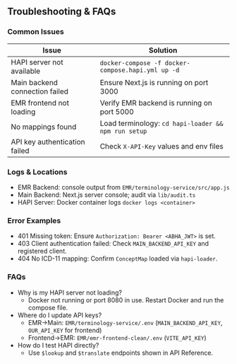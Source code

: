 ## Troubleshooting & FAQs

### Common Issues

| Issue | Solution |
|-------|----------|
| HAPI server not available | `docker-compose -f docker-compose.hapi.yml up -d` |
| Main backend connection failed | Ensure Next.js is running on port 3000 |
| EMR frontend not loading | Verify EMR backend is running on port 5000 |
| No mappings found | Load terminology: `cd hapi-loader && npm run setup` |
| API key authentication failed | Check `X-API-Key` values and env files |

### Logs & Locations
- EMR Backend: console output from `EMR/terminology-service/src/app.js`
- Main Backend: Next.js server console; audit via `lib/audit.ts`
- HAPI Server: Docker container logs `docker logs <container>`

### Error Examples
- 401 Missing token: Ensure `Authorization: Bearer <ABHA_JWT>` is set.
- 403 Client authentication failed: Check `MAIN_BACKEND_API_KEY` and registered client.
- 404 No ICD-11 mapping: Confirm `ConceptMap` loaded via `hapi-loader`.

### FAQs
- Why is my HAPI server not loading?
  - Docker not running or port 8080 in use. Restart Docker and run the compose file.
- Where do I update API keys?
  - EMR→Main: `EMR/terminology-service/.env` (`MAIN_BACKEND_API_KEY`, `OUR_API_KEY` for frontend)
  - Frontend→EMR: `EMR/emr-frontend-clean/.env` (`VITE_API_KEY`)
- How do I test HAPI directly?
  - Use `$lookup` and `$translate` endpoints shown in API Reference.


